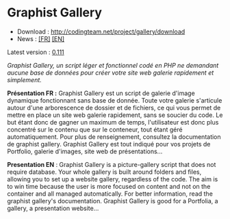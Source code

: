 Graphist Gallery
===============
<ul>
<li>Download : <a href="http://codingteam.net/project/gallery/download">http://codingteam.net/project/gallery/download</a></li>
<li>News : <a href="http://blog.radek411.org/tag/graphist-gallery/">[FR]</a> <a href="http://codingteam.net/project/gallery/news">[EN]</a></li>
</ul>
Latest version : <a href="http://codingteam.net/project/gallery/download/file/graphist-gallery_0.111.zip">0.111</a>

<em>Graphist Gallery, un script léger et fonctionnel codé en PHP ne demandant aucune base de données pour créer votre site web galerie rapidement et simplement.</em>

<strong>Présentation FR :</strong> Graphist Gallery est un script de galerie d'image dynamique fonctionnant sans base de donnée. Toute votre galerie s'articule autour d'une arborescence de dossier et de fichiers, ce qui vous permet de mettre en place un site web galerie rapidement, sans se soucier du code.
Le but étant donc de gagner un maximum de temps, l'utilisateur est donc plus concentré sur le contenu que sur le conteneur, tout étant géré automatiquement. Pour plus de renseignement, consultez la documentation de graphist gallery. Graphist Gallery est tout indiqué pour vos projets de Portfolio, galerie d'images, site web de présentations...

<strong>Presentation EN</strong> : Graphist Gallery is a picture-gallery script that does not require database. Your whole gallery is built around folders and files, allowing you to set up a website gallery, regardless of the code.
The aim is to win time because the user is more focused on content and not on the container and all managed automatically. For better information, read the graphist gallery's documentation. Graphist Gallery is good for a Portfolia, a gallery, a presentation website...

